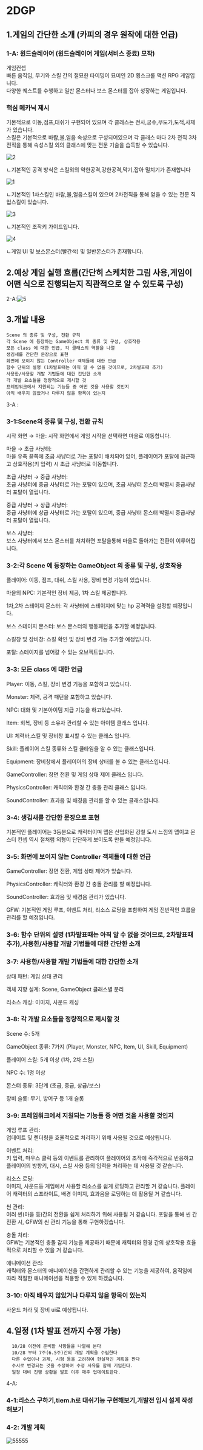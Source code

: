 # 2DGP


## 1.게임의 간단한 소개 (카피의 경우 원작에 대한 언급)

### 1-A: 윈드슬레이어 (윈드슬레이어 게임(서비스 종료) 모작)<br/>
게임컨셉<br/>
빠른 움직임, 무기와 스킬 간의 절묘한 타이밍이 묘미인 2D 횡스크롤 액션 RPG 게임입니다.<br/>
다양한 퀘스트를 수행하고 일반 몬스터나 보스 몬스터를 잡아 성장하는 게임입니다.
    
### 핵심 메카닉 제시 <br/>
기본적으로 이동,점프,대쉬가 구현되어 있으며 각 클래스는 전사,궁수,무도가,도적,사제가 있습니다.<br/>
스킬은 기본적으로 바람,불,얼음 속성으로 구성되어있으며 각 클래스 마다 2차 전직 3차전직을 통해 속성스킬 외의 클래스에 맞는 전문 기술을 습득할 수 있습니다. 
    
![2](https://github.com/user-attachments/assets/def48069-9c5d-4355-b4c9-1e1f3f72c2c3) 

ㄴ기본적인 공격 방식은 스킬외의 약한공격,강한공격,막기,잡아 밀치기가 존재합니다

![1](https://github.com/user-attachments/assets/f6721fd4-08f1-4775-a31c-5093bc997f43)  

ㄴ기본적인 1차스킬인  바람,불,얼음스킬이 있으며 2차전직을 통해 얻을 수 있는 전문 직업스킬이 있습니다. 

![3](https://github.com/user-attachments/assets/770fbfdd-6b8c-45a6-818f-be0643e17e95)

ㄴ기본적인 조작키 가이드입니다.

![4](https://github.com/user-attachments/assets/251f8250-24b3-4e16-8c6f-1edf92744c46)

ㄴ게임 UI 및 보스몬스터(빨간색) 및 일반몬스터가 존재합니다.

## 2.예상 게임 실행 흐름(간단히 스케치한 그림 사용,게임이 어떤 식으로 진행되는지 직관적으로 알 수 있도록 구성)
2-A:![5](https://github.com/user-attachments/assets/fb9e2914-fb59-47de-973a-b61c07afbe2c)

## 3.개발 내용
    Scene 의 종류 및 구성, 전환 규칙
    각 Scene 에 등장하는 GameObject 의 종류 및 구성, 상호작용
    모든 class 에 대한 언급, 각 클래스의 역할을 나열
    생김새를 간단한 문장으로 표현
    화면에 보이지 않는 Controller 객체들에 대한 언급
    함수 단위의 설명 (1차발표때는 아직 알 수 없을 것이므로, 2차발표때 추가)
    사용한/사용할 개발 기법들에 대한 간단한 소개
    각 개발 요소들을 정량적으로 제시할 것
    프레임워크에서 지원되는 기능들 중 어떤 것을 사용할 것인지
    아직 배우지 않았거나 다루지 않을 항목이 있는지

3-A : <br/>
### 3-1:Scene의 종류 및 구성, 전환 규칙<br/>

시작 화면 → 마을: 시작 화면에서 게임 시작을 선택하면 마을로 이동합니다.<br/>

마을 → 초급 사냥터:<br/>
마을 우측 끝쪽에 초급 사냥터로 가는 포탈이 배치되어 있어, 플레이어가 포탈에 접근하고 상호작용(키 입력) 시 초급 사냥터로 이동합니다.<br/>

초급 사냥터 → 중급 사냥터:<br/>
초급 사냥터에 중급 사냥터로 가는 포탈이 있으며, 초급 사냥터 몬스터 박멸시 중급사냥터 포탈이 열립니다.<br/>

중급 사냥터 → 상급 사냥터:<br/>
중급 사냥터에 상급 사냥터로 가는 포탈이 있으며, 중급 사냥터 몬스터 박멸시 중급사냥터 포탈이 열립니다.<br/>

보스 사냥터:<br/>
보스 사냥터에서 보스 몬스터를 처치하면 포탈을통해 마을로 돌아가는 전환이 이루어집니다.<br/>

### 3-2:각 Scene 에 등장하는 GameObject 의 종류 및 구성, 상호작용 <br/>

플레이어: 이동, 점프, 대쉬, 스킬 사용, 장비 변경 가능이 있습니다. <br/>

마을의 NPC: 기본적인 장비 제공, 1차 스킬 제공합니다. <br/>

1차,2차 스테이지 몬스터: 각 사냥터에 스테이지에 맞는 hp 공격력을 설정할 예정입니다. <br/>

보스 스테이지 몬스터: 보스 몬스터의 행동패턴을 추가할 예정입니다. <br/>

스킬창 및 장비창: 스킬 확인 및 장비 변경 기능 추가할 예정입니다. <br/>

포탈: 스테이지를 넘어갈 수 있는 오브젝트입니다. <br/>

### 3-3: 모든 class 에 대한 언급 <br/>

Player: 이동, 스킬, 장비 변경 기능을 포함하고 있습니다.<br/>

Monster: 체력, 공격 패턴을 포함하고 있습니다. <br/>

NPC: 대화 및 기본아이템 지급 기능을 하고있습니다. <br/>

Item: 회복, 장비 등 소유자 관리할 수 있는 아이템 클래스 입니다. <br/>

UI: 체력바,스킬 및 장비창 표시할 수 있는 클래스 입니다. <br/>

Skill: 플레이어 스킬 종류와 스킬 쿨타임을 알 수 있는 클래스입니다. <br/>

Equipment: 장비창에서 플레이어의 장비 상태를 볼 수 있는 클래스입니다. <br/>

GameController: 장면 전환 및 게임 상태 제어 클래스 입니다. <br/>

PhysicsController: 캐릭터와 환경 간 충돌 관리 클래스 입니다. <br/>

SoundController: 효과음 및 배경음 관리를 할 수 있는 클래스입니다.  <br/>

### 3-4: 생김새를 간단한 문장으로 표현  <br/>

기본적인 플레이어는 3등분으로 캐릭터이며 맵은 산업화된 강철 도시 느낌의 맵이고 몬스터 컨셉 역시 철처럼 외형이 단단하게 보이도록 만들 예정입니다. <br/>

### 3-5: 화면에 보이지 않는 Controller 객체들에 대한 언급 <br/>

GameController: 장면 전환, 게임 상태 제어가 있습니다. <br/>

PhysicsController: 캐릭터와 환경 간 충돌 관리를 할 예정입니다. <br/>

SoundController: 효과음 및 배경음 관리가 있습니다. <br/>

GFW: 기본적인 게임 루프, 이벤트 처리, 리소스 로딩을 포함하여 게임 전반적인 흐름을 관리를 할 예정입니다. <br/>

### 3-6: 함수 단위의 설명 (1차발표때는 아직 알 수 없을 것이므로, 2차발표때 추가),사용한/사용할 개발 기법들에 대한 간단한 소개 <br/>

### 3-7: 사용한/사용할 개발 기법들에 대한 간단한 소개 <br/>

상태 패턴: 게임 상태 관리  <br/>

객체 지향 설계: Scene, GameObject 클래스별 분리  <br/>

리소스 캐싱: 이미지, 사운드 캐싱  <br/>

### 3-8: 각 개발 요소들을 정량적으로 제시할 것<br/>

Scene 수: 5개 <br/>

GameObject 종류: 7가지 (Player, Monster, NPC, Item, UI, Skill, Equipment) <br/>

플레이어 스킬: 5개 이상 (1차, 2차 스킬) <br/>

NPC 수: 1명 이상 <br/>

몬스터 종류: 3단계 (초급, 중급, 상급/보스) <br/>

장비 슬롯: 무기, 방어구 등 1개 슬롯 <br/>

### 3-9: 프레임워크에서 지원되는 기능들 중 어떤 것을 사용할 것인지 <br/>

게임 루프 관리:<br/>
업데이트 및 렌더링을 효율적으로 처리하기 위해 사용될 것으로 예상됩니다. <br/>

이벤트 처리:<br/>
키 입력, 마우스 클릭 등의 이벤트를 관리하여 플레이어의 조작에 즉각적으로 반응하고 플레이어의 방향키, 대시, 스킬 사용 등의 입력을 처리하는 데 사용될 것 같습니다. <br/>

리소스 로딩:<br/>
이미지, 사운드등 게임에서 사용할 리소스를 쉽게 로딩하고 관리할 거 같습니다. 플레이어 캐릭터의 스프라이트, 배경 이미지, 효과음을 로딩하는 데 활용될 거 같습니다. <br/>

씬 관리:<br/>
여러 씬(마을 등)간의 전환을 쉽게 처리하기 위해 사용될 거 같습니다. 포탈을 통해 씬 간 전환 시, GFW의 씬 관리 기능을 통해 구현하겠습니다. <br/>

충돌 처리: <br/>
GFW는 기본적인 충돌 감지 기능을 제공하기 때문에 캐릭터와 환경 간의 상호작용 효율적으로 처리할 수 있을 거 같습니다.<br/>

애니메이션 관리:<br/>
캐릭터와 몬스터의 애니메이션을 간편하게 관리할 수 있는 기능을 제공하여, 움직임에 따라 적절한 애니메이션을 적용할 수 있게 하겠습니다. <br/>

### 3-10: 아직 배우지 않았거나 다루지 않을 항목이 있는지 <br/>

사운드 처라 및 장비 ui로 예상됩니다.<br/>

## 4.일정 (1차 발표 전까지 수정 가능)<br/>
      10/28 이전에 준비할 사항들을 나열해 본다
      10/28 부터 7주(6.5주)간의 개발 계획을 수립한다
      다른 수업이나 과제, 시험 등을 고려하여 현실적인 계획을 짠다
      수시로 변경되는 것을 수정하며 수정 사유를 함께 기입한다.
      일정 대비 진행 상황을 발표 이후 매주 업데이트한다.
      
4-A: <br/>
### 4-1:리소스 구하기,tiem.h로 대쉬기능 구현해보기,개발전 임시 설계 작성해보기 <br/>

### 4-2: 개발 계획<br/>
![55555](https://github.com/user-attachments/assets/3d284538-5414-40be-958a-5f4c599f1611)


    
    
  
